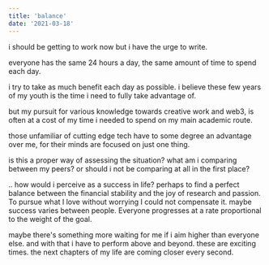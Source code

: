 ```yaml
---
title: 'balance'
date: '2021-03-18'
---
```


i should be getting to work now but i have the urge to write.

everyone has the same 24 hours a day, the same amount of time to spend each day.

i try to take as much benefit each day as possible. i believe these few years of my youth is the time i need to fully take advantage of.

but my pursuit for various knowledge towards creative work and web3, is often at a cost of my time i needed to spend on my main academic route.

those unfamiliar of cutting edge tech have to some degree an advantage over me, for their minds are focused on just one thing.

is this a proper way of assessing the situation? what am i comparing between my peers? or should i not be comparing at all in the first place?

..
how would i perceive as a success in life? perhaps to find a perfect balance between the financial stability and the joy of research and passion. To pursue what I love without worrying I could not compensate it.
maybe success varies between people. Everyone progresses at a rate proportional to the weight of the goal.

maybe there's something more waiting for me if i aim higher than everyone else. and with that i have to perform above and beyond.
these are exciting times. the next chapters of my life are coming closer every second.